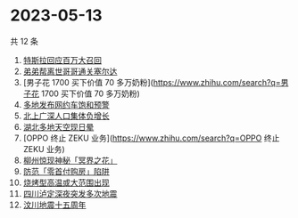 # 2023-05-13

共 12 条

<!-- BEGIN -->
<!-- 最后更新时间 Sat May 13 2023 22:08:57 GMT+0800 (China Standard Time) -->

1. [特斯拉回应百万大召回](https://www.zhihu.com/search?q=特斯拉回应百万大召回)
1. [弟弟帮离世哥哥通关塞尔达](https://www.zhihu.com/search?q=弟弟帮离世哥哥通关塞尔达)
1. [男子花 1700 买下价值 70 多万奶粉](https://www.zhihu.com/search?q=男子花 1700
   买下价值 70 多万奶粉)
1. [多地发布网约车饱和预警](https://www.zhihu.com/search?q=多地发布网约车饱和预警)
1. [北上广深人口集体负增长](https://www.zhihu.com/search?q=北上广深人口集体负增长)
1. [湖北多地天空现日晕](https://www.zhihu.com/search?q=湖北多地天空现日晕)
1. [OPPO 终止 ZEKU 业务](https://www.zhihu.com/search?q=OPPO 终止 ZEKU 业务)
1. [柳州惊现神秘「冥界之花」](https://www.zhihu.com/search?q=柳州惊现神秘「冥界之花」)
1. [防范「零首付购房」陷阱](https://www.zhihu.com/search?q=防范「零首付购房」陷阱)
1. [烧烤型高温或大范围出现](https://www.zhihu.com/search?q=烧烤型高温或大范围出现)
1. [四川泸定深夜突发多次地震](https://www.zhihu.com/search?q=四川泸定深夜突发多次地震)
1. [汶川地震十五周年](https://www.zhihu.com/search?q=汶川地震十五周年)

<!-- END -->
